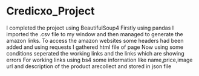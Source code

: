 # Credicxo_Project
I completed the project using BeautifulSoup4 
Firstly using pandas I imported the .csv file to my window and then managed to generate the amazon links.
To access the amazon websites some headers had been added and using requests I gathered html file of page
Now using some conditions seperated the working links and the links which are showing errors
For working links using bs4 some information like name,price,image url and description of the product arecollect and stored in json file
